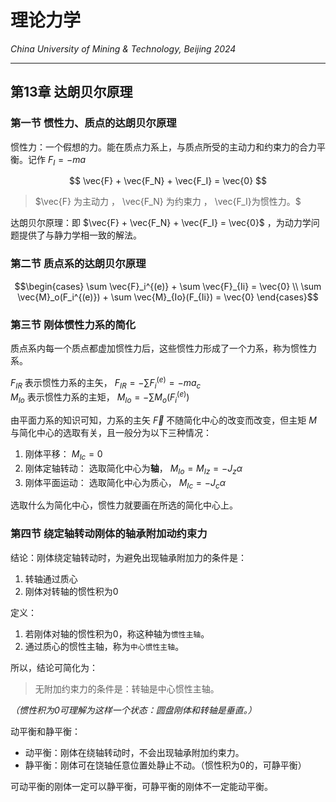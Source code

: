 # 理论力学

*China University of Mining & Technology, Beijing 2024*  

-------------

## 第13章 达朗贝尔原理  

### 第一节 惯性力、质点的达朗贝尔原理

惯性力：一个假想的力。能在质点力系上，与质点所受的主动力和约束力的合力平衡。记作 $F_I = -ma$

$$ \vec{F} + \vec{F_N} + \vec{F_I} = \vec{0} $$
> $\vec{F} 为主动力 ， \vec{F_N} 为约束力 ， \vec{F_I}为惯性力。$  

达朗贝尔原理：即 $\vec{F} + \vec{F_N} + \vec{F_I} = \vec{0}$ ，为动力学问题提供了与静力学相一致的解法。  

### 第二节 质点系的达朗贝尔原理

$$\begin{cases}
    \sum \vec{F}_i^{(e)} + \sum \vec{F}_{Ii} = \vec{0} \\
    \sum \vec{M}_o(F_i^{(e)}) + \sum \vec{M}_{Io}(F_{Ii}) = \vec{0}
\end{cases}$$

### 第三节 刚体惯性力系的简化

质点系内每一个质点都虚加惯性力后，这些惯性力形成了一个力系，称为惯性力系。  

$F_{IR}$ 表示惯性力系的主矢， $F_{IR} = -\sum F_{i}^{(e)} = -ma_c$  
$M_{Io}$ 表示惯性力系的主矩， $M_{Io} = -\sum M_o (F_{i}^{(e)})$  

由平面力系的知识可知，力系的主矢 $\vec{F}$ 不随简化中心的改变而改变，但主矩 $M$ 与简化中心的选取有关，且一般分为以下三种情况：
1. 刚体平移： $M_{Ic} = 0$  
2. 刚体定轴转动： 选取简化中心为**轴**， $M_{Io} = M_{Iz} = -J_z \alpha$  
3. 刚体平面运动： 选取简化中心为质心， $M_{Ic} = - J_c \alpha$  

选取什么为简化中心，惯性力就要画在所选的简化中心上。  

### 第四节 绕定轴转动刚体的轴承附加动约束力  

结论：刚体绕定轴转动时，为避免出现轴承附加力的条件是：  
1. 转轴通过质心  
2. 刚体对转轴的惯性积为0  

定义： 
1. 若刚体对轴的惯性积为0，称这种轴为`惯性主轴`。
2. 通过质心的惯性主轴，称为`中心惯性主轴`。

所以，结论可简化为：
> 无附加约束力的条件是：转轴是中心惯性主轴。  

*（惯性积为0可理解为这样一个状态：圆盘刚体和转轴是垂直。）*  

动平衡和静平衡：
- 动平衡：刚体在绕轴转动时，不会出现轴承附加约束力。
- 静平衡：刚体可在饶轴任意位置处静止不动。（惯性积为0的，可静平衡）

可动平衡的刚体一定可以静平衡，可静平衡的刚体不一定能动平衡。  
